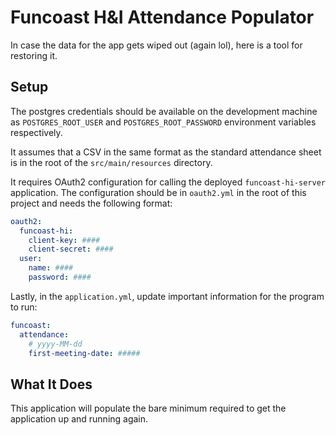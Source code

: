 # Funcoast H&I Attendance Populator

In case the data for the app gets wiped out (again lol), here is a tool for restoring it. 

## Setup

The postgres credentials should be available on the development machine as `POSTGRES_ROOT_USER` and `POSTGRES_ROOT_PASSWORD` environment variables respectively.

It assumes that a CSV in the same format as the standard attendance sheet is in the root of the `src/main/resources` directory.

It requires OAuth2 configuration for calling the deployed `funcoast-hi-server` application. The configuration should be in `oauth2.yml` in the root of this project and needs the following format:

```yaml
oauth2:
  funcoast-hi:
    client-key: ####
    client-secret: ####
  user:
    name: ####
    password: ####
```

Lastly, in the `application.yml`, update important information for the program to run:

```yaml
funcoast:
  attendance:
    # yyyy-MM-dd
    first-meeting-date: #####
```

## What It Does

This application will populate the bare minimum required to get the application up and running again.